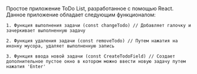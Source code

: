 Простое приложение ToDo List, разработанное с помощью React. Данное приложение обладает следующим функционалом:

    1. Функция выполнения задачи (const changeTodo) // Добавляет галочку и зачеркивает выполненную задачу

    2. Функция удаления задачи (const removeTodo) // Путем нажатия на иконку мусора, удаляет выполненную запись

    3. Функция ввода новой задачи (const CreateTodoField) // Создает дополнительное пустое окно в котором можно ввести новую задачу путем нажатия 'Enter'
